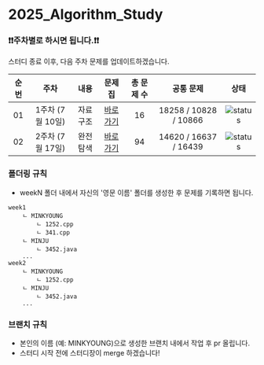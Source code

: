 # 2025_Algorithm_Study

### **❗️❗️주차별로 하시면 됩니다.❗️❗️**
스터디 종료 이후, 다음 주차 문제를 업데이트하겠습니다.

| 순번 | 주차                          | 내용                | 문제집    | 총 문제 수 |  공통 문제 |  상태             |
| :--: | :--------------------------: | :-----------------: | :------:  | :------: | :------: |:---------------:|
| 01 | 1주차 (7월 10일) | 자료구조 | [바로가기](week1) | 16 |18258 / 10828 / 10866 | ![status](https://img.shields.io/badge/Finish%20-00900)|
| 02 | 2주차 (7월 17일) | 완전탐색 | [바로가기](week2/README.md) | 94 |14620 / 16637 / 16439 |![status](https://img.shields.io/badge/Started-112051) |

### 폴더링 규칙
- weekN 폴더 내에서 자신의 '영문 이름' 폴더를 생성한 후 문제를 기록하면 됩니다.

```
week1 
	ㄴ MINKYOUNG
		ㄴ 1252.cpp 
		ㄴ 341.cpp 
	ㄴ MINJU
		ㄴ 3452.java 
	... 
week2  
	ㄴ MINKYOUNG
		ㄴ 1252.cpp 
	ㄴ MINJU
		ㄴ 3452.java
	... 
```

### 브랜치 규칙
  - 본인의 이름 (예: MINKYOUNG)으로 생성한 브랜치 내에서 작업 후 pr 올립니다.
  - 스터디 시작 전에 스터디장이 merge 하겠습니다!
